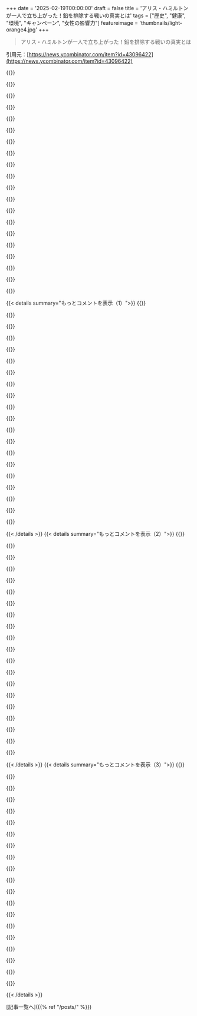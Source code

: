 +++
date = '2025-02-19T00:00:00'
draft = false
title = 'アリス・ハミルトンが一人で立ち上がった！鉛を排除する戦いの真実とは'
tags = ["歴史", "健康", "環境", "キャンペーン", "女性の影響力"]
featureimage = 'thumbnails/light-orange4.jpg'
+++

> アリス・ハミルトンが一人で立ち上がった！鉛を排除する戦いの真実とは

引用元：[https://news.ycombinator.com/item?id=43096422](https://news.ycombinator.com/item?id=43096422)

{{<matomeQuote body="今、Tamara Rubinが消費財の鉛に対抗する一人キャンペーンをやってるんだ。彼女はXRFテスターを使う資格を持ってて、他の誰よりも多くの消費財をテストしてる。子どもが鉛のレベルが高かったときに彼女の情報を見つけたんだ。最近の製品には鉛が少ないけど、間違った製品を買う可能性はある。子ども向けにだけ安全基準があるから、大人の製品には問題があってもリコールされない。安全な素材に移行するのはいい考えだと思う。" userName="gregwebs" createdAt="2025-02-19T13:45:05" color="#ff33a1">}}

{{<matomeQuote body="このサイト、すごくいいね。ちゃんとしてるし。" userName="MetaWhirledPeas" createdAt="2025-02-19T14:09:13" color="">}}

{{<matomeQuote body="特に高級なものでも、今までの prenatal vitamins のテスト結果は基準を満たしてないってことに注意。" userName="jollyllama" createdAt="2025-02-19T17:20:52" color="">}}

{{<matomeQuote body="サイトのUXが効果的だと思うし、資金源が気になるかも。プロっぽいデザインより、この素朴さが信頼できるかもね。" userName="pc86" createdAt="2025-02-19T17:02:09" color="#785bff">}}

{{<matomeQuote body="典型的なWordPressのブログだね。基本的には使えてると思う。デザインの選択はちょっと変わってるけど。" userName="autoexec" createdAt="2025-02-19T18:09:17" color="">}}

{{<matomeQuote body="Geocitiesのサイトを批判する理由が分からないけど、あの時代の自由なウェブがあったらいいのに。多様性がなくなってしまった気がする。" userName="araes" createdAt="2025-02-21T02:06:23" color="">}}

{{<matomeQuote body="政府は元のペンキが安全って言ってると思ったけど？" userName="ComputerGuru" createdAt="2025-02-19T18:12:19" color="">}}

{{<matomeQuote body="実際、塗料は剥がれたりするから、絶対に安全とは言えないと思う。" userName="gregwebs" createdAt="2025-02-19T19:09:58" color="">}}

{{<matomeQuote body="壁のペンキは大丈夫みたいだけど、剥がれやサンディングが問題になるね。特に子どもがいるなら気をつけないと。" userName="ender341341" createdAt="2025-02-19T20:07:39" color="">}}

{{<matomeQuote body="リフォームで傷つけちゃうのが問題だよね。" userName="relaxing" createdAt="2025-02-19T18:14:45" color="">}}

{{<matomeQuote body="Sensodyneの歯磨き粉に鉛が入ってるってどういうこと？" userName="apt-apt-apt-apt" createdAt="2025-02-19T17:52:53" color="">}}

{{<matomeQuote body="企業の欲と政府の規制が足りないせいだよ。" userName="autoexec" createdAt="2025-02-19T18:11:37" color="">}}

{{<matomeQuote body="最近の鉛テストキットについて化学者の人いない？lumetallix.comやdetectlead.comとか。使ったことあるけど、正確なのか分からない。鉛入りのPyrexもあるし。" userName="CalRobert" createdAt="2025-02-19T05:15:14" color="">}}

{{<matomeQuote body="かなり感度が高いみたいで、ナノグラムレベルまで測れるみたい。この論文に詳しく書いてあるよ：”https://pubs.acs.org/doi/full/10.1021/acs.est.3c06058” その論文の著者の一部がLumetallixを作ったらしい。" userName="scq" createdAt="2025-02-19T11:17:37" color="#ff5c5c">}}

{{<matomeQuote body="似たようなテストを使ったことあるけど、亜鉛で誤って陽性になることがあった。亜鉛が入ってるもの多いからね。" userName="lgats" createdAt="2025-02-19T09:11:34" color="">}}

{{<matomeQuote body="亜鉛メッキ（ほとんどの亜鉛鍍金）には鉛が含まれてることが多いよ。亜鉛合金の中に鉛があるのはよくあることだから、検査結果は正しいと思う。" userName="lazide" createdAt="2025-02-19T11:39:23" color="">}}

{{<matomeQuote body="Zamac合金には鉛は含まれてないけど、わずかな不純物としてならあるかも。Zamacはハンドメイドの金属鋳造で使えるから、安価に買えるし、良い特性を保証してくれる。" userName="bluGill" createdAt="2025-02-19T14:23:51" color="">}}

{{<matomeQuote body="俺も化学者じゃないけど、一部の鉛テストキットはペイント用に作られてるって聞いたことがある。最近鉛なしはんだを探してたら、テストが反応するってコメントが多かったよ。" userName="tdb7893" createdAt="2025-02-19T06:52:49" color="">}}

{{<matomeQuote body="鉛のはんだを最近探してたんだけど、EUだと買えなくなってきてるみたい。アメリカのサイトから注文して送ってもらったよ。" userName="logifail" createdAt="2025-02-19T09:21:11" color="">}}

{{<matomeQuote body="古いオーディオプロジェクト用に最近鉛のはんだが必要だったんだけど、最初は探すのが大変だった。次回はUKから買う方が配送が楽かも。" userName="BoxOfRain" createdAt="2025-02-19T10:09:45" color="">}}

{{< details summary="もっとコメントを表示（1）">}}
{{<matomeQuote body="FarnellとRS Componentsではリード入りハンダが売ってるよ。禁止されてるわけじゃなくて、ほとんどの消費者向け電子機器では使えないだけ。" userName="LM358" createdAt="2025-02-19T12:02:29" color="">}}

{{<matomeQuote body="RS Onlineが一般の消費者に注文を拒否してるって話もあるね。なんか規制を厳しくしてるのかも。結局、Digikey USAから買ったよ。" userName="logifail" createdAt="2025-02-19T14:52:59" color="">}}

{{<matomeQuote body="Farnellのこと確認したと思ったけど、コーヒー飲み忘れて見逃したかも。" userName="BoxOfRain" createdAt="2025-02-19T14:25:37" color="">}}

{{<matomeQuote body="化学者じゃないけど、リードの主な供給源はペンキ、特に窓のとこ。リードテストはXRF検査をするべきだよ。これのおかげで、表面下のリード量もわかるから良いと思う。" userName="amluto" createdAt="2025-02-19T05:27:12" color="#ff5c5c">}}

{{<matomeQuote body="XRFキットを持ってきてくれる人が見つからなかった。ヨーロッパではリードペイントをあんまり真剣に考えてないみたい。" userName="CalRobert" createdAt="2025-02-19T06:19:23" color="">}}

{{<matomeQuote body="フランスでは、売却時にペイントの診断が義務付けられてる。300ユーロくらいで、専門家が家の中を詳しく調べてくれる。リードパイプの方が危険だって思う。" userName="aucisson_masque" createdAt="2025-02-19T10:36:07" color="#ff5733">}}

{{<matomeQuote body="その機械は放射性物質を使ってるわけじゃなくて、電動のX線発生装置だと思うよ。" userName="amluto" createdAt="2025-02-19T16:36:13" color="">}}

{{<matomeQuote body="君は間違ってると思うけど、うちの機械にはカドミウム109の放射線源が使われてるよ。" userName="aucisson_masque" createdAt="2025-02-19T22:58:25" color="">}}

{{<matomeQuote body="“ヨーロッパ”を一括りにするのは誤解を招く。フランスではプロの調査が義務付けられていて、壁ごとのリード濃度もわかるから、真剣に考えてる人は多いよ。" userName="vladms" createdAt="2025-02-19T10:47:08" color="">}}

{{<matomeQuote body="この問題はリードだけじゃなくて、アメリカ人は検査が好きだけど、ヨーロッパ人はドクターに行くのが怖いみたいだね。" userName="im3w1l" createdAt="2025-02-19T09:49:34" color="">}}

{{<matomeQuote body="誰もヨーロッパでは鉛塗料をマジに受け止めてないみたいだね。君の環境に鉛を含む塗料が多いとか、古い物件に住んでるの？鉛が問題じゃないとは言わないけど、もっと毒性の強い物質には散々対処してきたよ。英国では、鉛塗料が30年以上前に禁止されて、その後鉛入水道管が55年前、鉛ガソリンが25年前に禁止されたんだ。鉛汚染が自然の背景レベルに近づいているかもしれないという論文もあるよ。" userName="logifail" createdAt="2025-02-19T06:36:37" color="">}}

{{<matomeQuote body="俺らはアイリッシュの200年のコテージに住んでたけど、間違いなく鉛塗料があった。テストするためにペンキの破片をアメリカに送らないといけなかったんだ。誰も俺の話を真剣に受け止めてくれなかったし、その時には新生児もいたんだ。" userName="CalRobert" createdAt="2025-02-19T08:43:22" color="#785bff">}}

{{<matomeQuote body="＞俺らはアイリッシュの200年のコテージに住んでたけど、間違いなく鉛塗料があった。<br>そりゃあ悪い組み合わせだね。『家の中には、鉛の管や赤鉛塗料の金属部分、窓の縁や手すり、ドア枠などに鉛塗料がまだ残ってることがあるんだ。鉛塗料は70年代以前によく使われていたし、1992年以降は使われてない。でもその前の英国のペンキには、重さの50％まで鉛が含まれてたこともあって、小さな子どもがフレークを一つ食べただけでも中毒を起こす可能性があるよ。" userName="logifail" createdAt="2025-02-19T09:12:36" color="#38d3d3">}}

{{<matomeQuote body="35％から50％の湿度で水損した建材から出るマイコトキシンについては、誰も教えてくれないだろうね。" userName="DANmode" createdAt="2025-02-19T09:21:59" color="">}}

{{<matomeQuote body="それは実際の環境で大多数の人に害を及ぼす証拠がないからじゃない？つまり、通常は心配するほどの濃度に達しないってこと。" userName="someothherguyy" createdAt="2025-02-19T11:09:56" color="">}}

{{<matomeQuote body="俺たちはその問題を解決するために多くのことをしたよ。" userName="CalRobert" createdAt="2025-02-19T10:13:40" color="">}}

{{<matomeQuote body="読者のために：この問題に対処するには、建材を変えるか、引っ越すしかないよ。" userName="DANmode" createdAt="2025-02-23T10:12:49" color="">}}

{{<matomeQuote body="油性プライマーを使ったり、プライマーの互換性に応じて油性または水性の上塗りを使えば、その問題は緩和できるかもしれない。古い油性塗料の上にTSP代替品で洗い、プライマーを塗ってスカッフサンディングなしでも良い接着力が得られたこともあるよ。" userName="throwway120385" createdAt="2025-02-19T15:39:06" color="">}}

{{<matomeQuote body="ヨーロッパでも鉛塗料って広まってたのかな？" userName="rrmm" createdAt="2025-02-19T06:29:23" color="">}}

{{<matomeQuote body="地域によるけど、オランダはほぼ一世紀前に禁止したし、アイルランドは90年代初めだったと思う。" userName="CalRobert" createdAt="2025-02-19T08:43:52" color="">}}


{{< /details >}}
{{< details summary="もっとコメントを表示（2）">}}
{{<matomeQuote body="アメリカでは、犯罪は90年代までずっと増え続けて、その後は減少傾向にある。現代の犯罪パニックは作られたものって言う人もいるよ。トレンドの理由はいろいろで、ひとつは中絶が合法になってから18年くらい後に犯罪が減ったとか。貧困と犯罪の関係は古代ギリシャまでさかのぼる。あとは、鉛をガソリンから取り除いた影響もあるのかも。将来的にはマイクロプラスチックが公衆衛生問題になるんじゃないかって思う。" userName="jmyeet" createdAt="2025-02-19T05:36:56" color="#ff5c5c">}}

{{<matomeQuote body="個人的にはデジタルエンタメが普及したからだと思う。外に出て遊ぶ理由が減ったから。" userName="lordgrenville" createdAt="2025-02-19T08:37:43" color="">}}

{{<matomeQuote body="デジタルだけじゃなくて、アナログTVの時代からこの傾向はあったよ。ゲーム機も一因。犯罪減少はティーン妊娠の減少とも関係があると思う。" userName="jandrese" createdAt="2025-02-19T19:58:23" color="">}}

{{<matomeQuote body="社会学者たちも同じようなこと言ってるのを聞いたことがある。" userName="cubefox" createdAt="2025-02-19T09:07:40" color="">}}

{{<matomeQuote body="1990年代はエイズ流行の影響大だよね。多くの薬物依存者が亡くなったから、犯罪も減ったのかも。" userName="Merrill" createdAt="2025-02-19T18:19:37" color="">}}

{{<matomeQuote body="人々がアルコールが胎児に悪いって学んだからだと思う。" userName="Anotheroneagain" createdAt="2025-02-19T10:50:15" color="">}}

{{<matomeQuote body="あとは、鉛の影響が過大評価されてるっていう話もある。" userName="mcmoor" createdAt="2025-02-19T08:41:44" color="">}}

{{<matomeQuote body="この分析ありがとう。言ってることは、＞「鉛がIQに与える影響は過大評価されていて、マイナス効果の下限がないって主張する研究は仮説を十分に検証していない」ってことだね。" userName="cubefox" createdAt="2025-02-19T09:06:11" color="#45d325">}}

{{<matomeQuote body="小型から中型の飛行機が鉛入りの燃料を使ってるのは確かだよね。ボーイングしたら、忙しい空港の近くの住民にどれだけ悪影響が出るのかずっと気になってた。鉛って色々なものに使われてて効率も良いけど、人間の体には本当に害があるよな。" userName="tonetegeatinst" createdAt="2025-02-19T08:19:48" color="">}}

{{<matomeQuote body="Scott Manleyが小型ピストン機における航空燃料の鉛使用について詳しい動画を作ってるよ。個人的には、燃料に鉛を使うことを今も許可しているのは本当に馬鹿げてると思う。" userName="louwrentius" createdAt="2025-02-19T11:23:25" color="#38d3d3">}}

{{<matomeQuote body="その動画を見て、最新の燃料に切り替えるには機体との互換性が必要なんだってことに気づいた。鉛なしの燃料は、使用する飛行機や他の燃料と混ざることも考えないといけないんだよ。" userName="extraduder_ire" createdAt="2025-02-19T19:27:25" color="">}}

{{<matomeQuote body="残念だけど、予想通りだよ。小型ピストン機の鉛使用量は、車が鉛入りガソリンを使ってた時に比べたら桁違いに少ないから、一般の人はあまり気にしてないんだよ。でも、飛行機のオーナーは本気なんだ。" userName="Retric" createdAt="2025-02-19T11:49:26" color="">}}

{{<matomeQuote body="小型航空機のオーナーは、鉛入りガソリンをなくすためにちょっと高くても払う準備があると思うよ。そうすれば、クレームを言う人もいなくなるし。FAAは大きな障害だけど、最近代替燃料を承認したらしいけど、販売開始にはまだいろいろ手続きがあるのかな。" userName="potato3732842" createdAt="2025-02-19T12:06:42" color="">}}

{{<matomeQuote body="1970年代には大きなロビー活動があったってのは、逆の意見の証拠だよね。小型航空機市場は小さくて多様性があって、古い航空機は長持ちだから、多くの過去のメーカーが破綻して適切な燃料の選択肢がなかったんだ。50年経っても、同じ議論が繰り返されている。" userName="Retric" createdAt="2025-02-19T20:33:43" color="">}}

{{<matomeQuote body="いや、実際の問題は飛行機のエンジンが壊れると、真っ逆さまに落ちてくることなんだ。新しい燃料に適応されてないと壊れる可能性が高いし、古い場合も多くてなかなか簡単には移行できないんだ。" userName="hwillis" createdAt="2025-02-19T20:31:37" color="#ff33a1">}}

{{<matomeQuote body="車の鉛禁止は1970年代に始まったのに、実際の移行はもう長いこと進んでいるはずだよね。「30年後には禁止する」って言っても、20年前には施行されていたはず。それなのに、規制を押し返す力があったから、理想的な代替案の登場を待ってただけだ。" userName="Retric" createdAt="2025-02-19T20:35:41" color="">}}

{{<matomeQuote body="そういう意見には真剣に耳を傾けられないな。鉛の安全性についてギャーギャー騒ぐ人たちが、飛行機が落ちるかどうかにも不満を持つのだから。結局は現実的には問題をお金で解決する意志がないから、結局、何も解決しない。" userName="potato3732842" createdAt="2025-02-19T23:07:46" color="">}}

{{<matomeQuote body="1970年代以降に製造された航空機の中には、いまだに鉛入り燃料を使用しているものもある。プライベートジェットは使ってないけど、ピストン機だけだから一般の航空の一部で、過去にできたはずの移行を避けているだけだ。２グラム・ガロンの影響が小さくないだけに、公共の健康が心配。" userName="Retric" createdAt="2025-02-19T23:48:14" color="#785bff">}}

{{<matomeQuote body="”おもちゃ”がR/C航空機を指してるなら、普通はガソリンじゃなくてメタノールとニトロメタンの混合液を使ってるから鉛は見当たらないし、最近はバッテリーで動くR/C製品が増えてるよ。ただ、一般航空の世界では鉛入りガソリンがまだ主流だね。100LLは古い100/130よりも鉛は少ないけど、今の時期でも廃止された鉛入り自動車用ガソリンよりは多いからね。" userName="flyinghamster" createdAt="2025-02-19T12:55:17" color="#ff5c5c">}}

{{<matomeQuote body="良いニュースは、GAではついにG100ULやSwift 100Rのような合理的な100LLの代替品が空港に登場してきたこと。これが起きたあって本当に良かったのは20年前だったけど、次に良いタイミングは今年だね。" userName="dweekly" createdAt="2025-02-19T21:33:08" color="#45d325">}}


{{< /details >}}
{{< details summary="もっとコメントを表示（3）">}}
{{<matomeQuote body="メタノール？やばいね！" userName="the__alchemist" createdAt="2025-02-19T16:09:03" color="">}}

{{<matomeQuote body="彼はグローフューエルのことを言ってるよ。飲むのはおすすめしないね。" userName="jandrese" createdAt="2025-02-19T19:53:42" color="">}}

{{<matomeQuote body="忙しい空港には普通、鉛フリーの燃料を使うジェットがいるよ。鉛ガソリンを使う小型機も着陸できるけど、結局は避けるね。高い着陸料と混雑のせいで操縦が難しいから。小型空港は大規模な空港に比べて混雑が少ないのに、鉛燃料を使う機体が多いよ。" userName="bluGill" createdAt="2025-02-19T14:33:51" color="#ff5733">}}

{{<matomeQuote body="確かに、俺は港の近くに住んでて、風に乗って fumes がこっちに流れてくる日が多いんだ。大きい水上機は鉛フリー燃料を使ってるけど、小さい飛行機はやっぱり鉛を使ってるみたい。" userName="djmips" createdAt="2025-02-19T10:50:12" color="">}}

{{<matomeQuote body="GAMI100ULを調べてみて。少しずつ業界は動いてるけど、エンジンと機体の STC が必要で、めっちゃ高くて遅いプロセスなんだ。今のところ、ほんとに3つの空港でしか手に入らないよ。" userName="richwater" createdAt="2025-02-19T18:00:43" color="#45d325">}}

{{<matomeQuote body="研究はたくさんあったけど、答えは最小限だけど測定可能だった。だから、最終的には取り除く価値はあるけど、特に優先順位が高いことではないよ。" userName="lazide" createdAt="2025-02-19T11:38:51" color="">}}

{{<matomeQuote body="なんでピクルボールのパドルに鉛を貼って子供たちが遊ぶジムの床に落ちるんだろう？" userName="camkego" createdAt="2025-02-19T09:27:19" color="">}}

{{<matomeQuote body="タングステンテープのような代替品もあるからね。" userName="cjrp" createdAt="2025-02-19T11:45:01" color="">}}

{{<matomeQuote body="私の作品についてのコメントスレッドが下にあるけど、みんなが興味あるかなと思ってリード中毒を題材にしたドキュメンタリー映画のリンクをシェアするね。この映画には専門家のインタビューやThe WhoとTom Waitsの音楽も使われているんだ。監督したし、PhishのドラマーJon Fishmanもプロデューサーとして関わってる。詳しくはここから観てね： https://www.youtube.com/watch?v=lMbhbwMhs1U&t=7s<br>また、リードテストの方法やその問題についての動画も私のYouTubeチャンネルにたくさんあるから、ぜひチェックしてみてね。" userName="LeadSafeMama1" createdAt="2025-02-23T13:31:34" color="#785bff">}}

{{<matomeQuote body="リードを環境から取り除くことが、全世界の多くの人々の生活の質を向上させるのに役立つだろうね。リード中毒に直接影響を受けている人だけでなく。" userName="brianbreslin" createdAt="2025-02-19T02:49:47" color="#38d3d3">}}

{{<matomeQuote body="Allison Hayesもリードに反対してキャンペーンを行った一人で、ビタミン補助食品に対するFDAの規則変更に繋がったんだ。彼女はRoger CormanのB級映画に頻繁に出演していたし、私はそこで彼女を初めて見た。彼女はカルシウム補助食品に含まれるリードによって障害を負ったらしいよ。" userName="rrmm" createdAt="2025-02-19T03:59:40" color="">}}

{{<matomeQuote body="＞“リードを取り除くことが……FDAの規則変更に繋がった。”これは重要な誤植のようだね。" userName="whycome" createdAt="2025-02-19T05:10:29" color="">}}

{{<matomeQuote body="＞“多くの場面で…私は安いからといって外国からの労働者を雇って責任を放棄する男性に出会った。”今の状況とも面白い平行線があるね。" userName="xienze" createdAt="2025-02-19T11:40:37" color="">}}

{{<matomeQuote body="今なら人々が「リードを消費するのは個人の権利」とか「リード入りのガソリン（自由の燃料）を使うのは自由だ」と言って、取り除くことができないかもね。笑" userName="sweeter" createdAt="2025-02-19T18:58:21" color="">}}

{{<matomeQuote body="この記事の見出しを見たとき、私は「リードを取り線を引く」といった比喩的な意味で、先延ばし解消の話かと思ったんだけど違ったね。笑" userName="jagged-chisel" createdAt="2025-02-19T02:39:47" color="">}}

{{<matomeQuote body="世界がリードの使用をやめたから、廃墟のようなリード鉱山がたくさんあると思うかもしれないけど、実際にはリード採掘は今も安定していて、少しだけ生産量が減少しているだけなんだ。" userName="londons_explore" createdAt="2025-02-19T20:22:45" color="">}}

{{<matomeQuote body="一方でPFASは紙や段ボールにも含まれていて（燃やさない方がいいよ）、規制される兆しはほとんど見えないね。詳しくはここを見てみてね。" userName="MrVandemar" createdAt="2025-02-19T03:17:21" color="">}}

{{<matomeQuote body="3MはPFASについて長年の訴訟をやってるよ。解決したとしても、経済的に考えれば廃棄物は発展途上国に送られるだろうね。" userName="smcin" createdAt="2025-02-19T06:13:58" color="">}}

{{<matomeQuote body="ミネソタ州はPFASに関してかなり強力な禁止令をすでに施行していて、今後7年間で徐々に拡大する予定だよ。食品包装材や消火泡、調理器具、いろんな消費者製品が対象になってる。" userName="colechristensen" createdAt="2025-02-19T04:29:20" color="#45d325">}}

{{<matomeQuote body="＞ 彼女は科学の分野で性別の壁を破り、今ではほぼすべての公衆衛生や政策の戦いの手本になってる。彼女のやり方は今の問題解決にも生かされてるんだ。" userName="whycome" createdAt="2025-02-19T05:09:16" color="#ff5733">}}


{{< /details >}}


[記事一覧へ]({{% ref "/posts/" %}})
